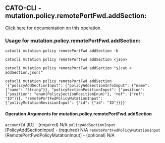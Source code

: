 
## CATO-CLI - mutation.policy.remotePortFwd.addSection:
[Click here](https://api.catonetworks.com/documentation/#mutation-addSection) for documentation on this operation.

### Usage for mutation.policy.remotePortFwd.addSection:

`catocli mutation policy remotePortFwd addSection -h`

`catocli mutation policy remotePortFwd addSection <json>`

`catocli mutation policy remotePortFwd addSection "$(cat < addSection.json)"`

`catocli mutation policy remotePortFwd addSection '{"policyAddSectionInput": {"policyAddSectionInfoInput": {"name": {"name": "String"}}, "policySectionPositionInput": {"position": {"position": "enum(PolicySectionPositionEnum)"}, "ref": {"ref": "ID"}}}, "remotePortFwdPolicyMutationInput": {"policyMutationRevisionInput": {"id": {"id": "ID"}}}}'`

#### Operation Arguments for mutation.policy.remotePortFwd.addSection ####
`accountId` [ID] - (required) N/A 
`policyAddSectionInput` [PolicyAddSectionInput] - (required) N/A 
`remotePortFwdPolicyMutationInput` [RemotePortFwdPolicyMutationInput] - (optional) N/A 
